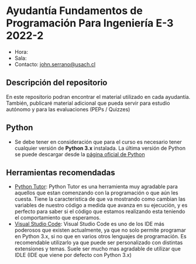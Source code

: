 # Ayudantía Fundamentos de Programación Para Ingeniería E-3 2022-2
* Hora:
* Sala:
* Contacto: john.serrano@usach.cl 

## Descripción del repositorio
En este repositorio podran encontrar el material utilizado en cada ayudantía. También, publicaré material adicional que pueda servir para estudio autónomo y para las evaluaciones (PEPs / Quizzes)

## Python
* Se debe tener en consideración que para el curso es necesario tener cualquier versión de **Python 3.x** instalada. La última versión de Python se puede descargar desde la [página oficial de Python](https://www.python.org)

## Herramientas recomendadas
* [Python Tutor](https://pythontutor.com/visualize.html#mode=edit): Python Tutor es una herramienta muy agradable para aquellos que estan comenzando con la programación o que aún les cuesta. Tiene la caracteristica de que va mostrando como cambian las variables de nuestro código a medida que avanza en su ejecución, y es perfecto para saber si el código que estamos realizando esta teniendo el comportamiento que esperamos.
* [Visual Studio Code](https://code.visualstudio.com): Visual Studio Code es uno de los IDE más poderosos que existen actualmente, ya que no solo permite programar en Python 3.x, si no que en varios otros lenguajes de programación. Es recomendable utilizarlo ya que puede ser personalizado con distintas extensiones y temas. Suele ser mucho mas agradable de utilizar que IDLE (IDE que viene por defecto con Python 3.x)
